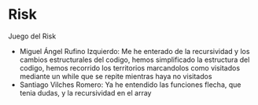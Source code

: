 # Risk
Juego del Risk
- Miguel Ángel Rufino Izquierdo: Me he enterado de la recursividad y los cambios estructurales del codigo, hemos simplificado la estructura del codigo, hemos recorrido los territorios marcandolos como visitados mediante un while que se repite mientras haya no visitados
- Santiago Vilches Romero: Ya he entendido las funciones flecha, que tenia dudas, y la recursividad en el array
